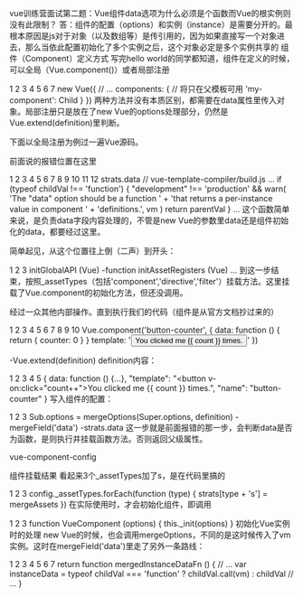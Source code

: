 vue训练营面试第二题：Vue组件data选项为什么必须是个函数而Vue的根实例则没有此限制？
答：组件的配置（options）和实例（instance）是需要分开的。最根本原因是js对于对象（以及数组等）是传引用的，因为如果直接写一个对象进去，那么当依此配置初始化了多个实例之后，这个对象必定是多个实例共享的
组件（Component）定义方式
写完hello world的同学都知道，组件在定义的时候，可以全局（Vue.component()）或者局部注册

1
2
3
4
5
6
7
new Vue({
  // ...
  components: {
    // <my-component> 将只在父模板可用
    'my-component': Child
  }
})
两种方法并没有本质区别，都需要在data属性里传入对象。局部注册只是放在了new Vue的options处理部分，仍然是Vue.extend(definition)里判断。

下面以全局注册为例过一遍Vue源码。

前面说的报错位置在这里

1
2
3
4
5
6
7
8
9
10
11
12
strats.data // vue-template-compiler/build.js
...
if (typeof childVal !== 'function') {
    "development" !== 'production' && warn(
      'The "data" option should be a function ' +
      'that returns a per-instance value in component ' +
      'definitions.',
      vm
    )
    return parentVal
}
...
这个函数简单来说，是负责data字段内容处理的，不管是new Vue的参数里data还是组件初始化的data，都要经过这里。

简单起见，从这个位置往上倒（二声）到开头：

1
2
3
initGlobalAPI (Vue)
-function initAssetRegisters (Vue)
...
到这一步结束，按照_assetTypes（包括'component','directive','filter'）挂载方法。这里挂载了Vue.component的初始化方法，但还没调用。

经过一众其他内部操作。直到执行我们的代码（组件是从官方文档抄过来的）

1
2
3
4
5
6
7
8
9
10
Vue.component('button-counter', {
  data: function () {
    return {
      counter: 0
    }
  }
  template: '<button v-on:click="count++">You clicked me {{ count }} times.</button>'
})
 
-Vue.extend(definition)
definition内容：

1
2
3
4
5
{
  data: function () {...},
  "template": "<button v-on:click=\"count++\">You clicked me {{ count }} times.</button>",
  "name": "button-counter"
}
写入组件的配置：

1
2
3
Sub.options = mergeOptions(Super.options,  definition)
-mergeField('data')
-strats.data
这一步就是前面报错的那一步，会判断data是否为函数，是则执行并挂载函数方法。否则返回父级属性。

vue-component-config

组件挂载结果
看起来3个_assetTypes加了s，是在代码里搞的

1
2
3
config._assetTypes.forEach(function (type) {
  strats[type + 's'] = mergeAssets
})
在实际使用时，才会初始化组件，即调用

1
2
3
function VueComponent (options) {
      this._init(options)
}
初始化Vue实例时的处理
new Vue的时候，也会调用mergeOptions，不同的是这时候传入了vm实例。这时在mergeField('data')里走了另外一条路线：

1
2
3
4
5
6
7
return function mergedInstanceDataFn () {
// ...
    var instanceData = typeof childVal === 'function'
        ? childVal.call(vm)
        : childVal
// ...
}
